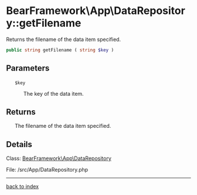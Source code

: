 # BearFramework\App\DataRepository::getFilename

Returns the filename of the data item specified.

```php
public string getFilename ( string $key )
```

## Parameters

&nbsp;&nbsp;&nbsp;&nbsp;&nbsp;&nbsp;`$key`

&nbsp;&nbsp;&nbsp;&nbsp;&nbsp;&nbsp;&nbsp;&nbsp;&nbsp;&nbsp;&nbsp;&nbsp;The key of the data item.

## Returns

&nbsp;&nbsp;&nbsp;&nbsp;&nbsp;&nbsp;The filename of the data item specified.

## Details

Class: [BearFramework\App\DataRepository](bearframework.app.datarepository.class.md)

File: /src/App/DataRepository.php

---

[back to index](index.md)

